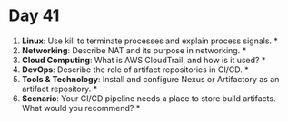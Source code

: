 # Day 41

1. **Linux**: Use kill to terminate processes and explain process signals.
   * 
2. **Networking**: Describe NAT and its purpose in networking.
   * 
3. **Cloud Computing**: What is AWS CloudTrail, and how is it used?
   * 
4. **DevOps**: Describe the role of artifact repositories in CI/CD.
   * 
5. **Tools & Technology**: Install and configure Nexus or Artifactory as an artifact repository.
   * 
6. **Scenario**: Your CI/CD pipeline needs a place to store build artifacts. What would you recommend?
   * 
